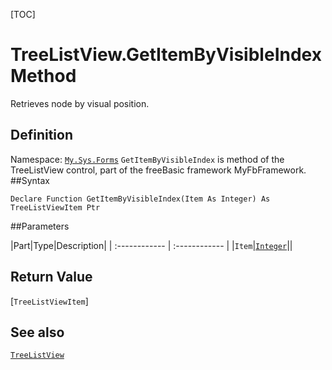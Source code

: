 [TOC]
# TreeListView.GetItemByVisibleIndex Method
Retrieves node by visual position.
## Definition
Namespace: [`My.Sys.Forms`](My.Sys.Forms.md)
`GetItemByVisibleIndex` is method of the TreeListView control, part of the freeBasic framework MyFbFramework.
##Syntax
```freeBasic
Declare Function GetItemByVisibleIndex(Item As Integer) As TreeListViewItem Ptr
```

##Parameters

|Part|Type|Description|
| :------------ | :------------ |
|`Item`|[`Integer`]("https://www.freebasic.net/wiki/KeyPgInteger")||

## Return Value
[`TreeListViewItem`]
## See also
[`TreeListView`](TreeListView.md)
